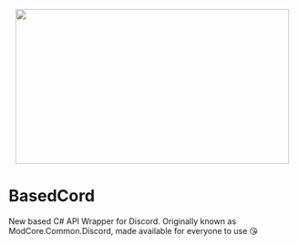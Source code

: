 <p align="center">
  <img width="480" height="272" src="https://github.com/user-attachments/assets/ede544db-5ac8-46fa-ac08-a81f78537b56">
</p>

# BasedCord
New based C# API Wrapper for Discord. Originally known as ModCore.Common.Discord, made available for everyone to use 😘
